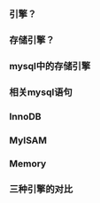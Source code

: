### 引擎？


### 存储引擎？

### mysql中的存储引擎

### 相关mysql语句

### InnoDB

### MyISAM

### Memory

### 三种引擎的对比

